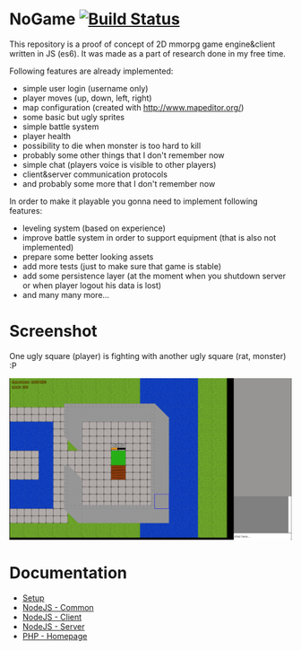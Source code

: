 # NoGame [![Build Status](https://travis-ci.org/norzechowicz/no-game.svg?branch=master)](https://travis-ci.org/norzechowicz/no-game)

This repository is a proof of concept of 2D mmorpg game engine&client written in JS (es6).
It was made as a part of research done in my free time.

Following features are already implemented:

- simple user login (username only)
- player moves (up, down, left, right)
- map configuration (created with http://www.mapeditor.org/)
- some basic but ugly sprites
- simple battle system
- player health
- possibility to die when monster is too hard to kill
- probably some other things that I don't remember now
- simple chat (players voice is visible to other players)
- client&server communication protocols
- and probably some more that I don't remember now

In order to make it playable you gonna need to implement following features:

- leveling system (based on experience)
- improve battle system in order to support equipment (that is also not implemented)
- prepare some better looking assets
- add more tests (just to make sure that game is stable)
- add some persistence layer (at the moment when you shutdown server or when player logout his data is lost)
- and many many more...

# Screenshot

One ugly square (player) is fighting with another ugly square (rat, monster) :P

![alt tag](/resources/img/no-game.png)

# Documentation

 * [Setup](/docs/setup.md)
 * [NodeJS - Common](/nodejs/common/README.md)
 * [NodeJS - Client](/nodejs/client/README.md)
 * [NodeJS - Server](/nodejs/server/README.md)
 * [PHP - Homepage](/php/web/README.md)
